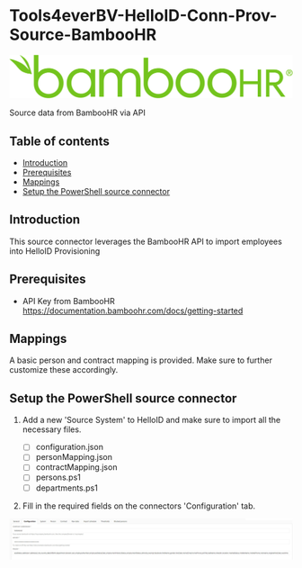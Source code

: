 # Tools4everBV-HelloID-Conn-Prov-Source-BambooHR
<p align="center">
  <img src="assets/bamboohrLogo.png">
</p>
Source data from BambooHR via API

## Table of contents

* [Introduction](#introduction)
* [Prerequisites](#prerequisites)
* [Mappings](#mappings)
* [Setup the PowerShell source connector](#setup-the-powershell-source-connector)

## Introduction

This source connector leverages the BambooHR API to import employees into HelloID Provisioning

## Prerequisites

- API Key from BambooHR https://documentation.bamboohr.com/docs/getting-started

## Mappings

A basic person and contract mapping is provided. Make sure to further customize these accordingly.

## Setup the PowerShell source connector

1. Add a new 'Source System' to HelloID and make sure to import all the necessary files.

    - [ ] configuration.json
    - [ ] personMapping.json
    - [ ] contractMapping.json
    - [ ] persons.ps1
    - [ ] departments.ps1

2. Fill in the required fields on the connectors 'Configuration' tab.

![image](assets/BambooHRConfiguration.jpg)
